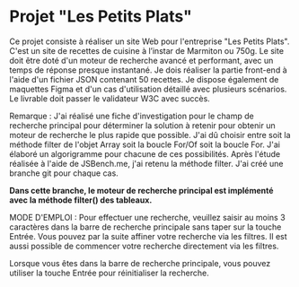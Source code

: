 # Projet "Les Petits Plats"
Ce projet consiste à réaliser un site Web pour l'entreprise "Les Petits Plats". C'est un site de recettes de cuisine à l’instar de Marmiton ou 750g. Le site doit être doté d'un moteur de recherche avancé et performant, avec un temps de réponse presque instantané. Je dois réaliser la partie front-end à l'aide d'un fichier JSON contenant 50 recettes. Je dispose également de maquettes Figma et d'un cas d'utilisation détaillé avec plusieurs scénarios. Le livrable doit passer le validateur W3C avec succès. 

Remarque : J'ai réalisé une fiche d'investigation pour le champ de recherche principal pour déterminer la solution à retenir pour obtenir un moteur de recherche le plus rapide que possible. J'ai dû choisir entre soit la méthode filter de l'objet Array soit la boucle For/Of soit la boucle For. J'ai élaboré un algorigramme pour chacune de ces possibilités.  Après l'étude réalisée à l'aide de JSBench.me, j'ai retenu la méthode filter. J'ai créé une branche git pour chaque cas.

**Dans cette branche, le moteur de recherche principal est implémenté avec la méthode filter() des tableaux.**

MODE D'EMPLOI :
Pour effectuer une recherche, veuillez saisir au moins 3 caractères dans la barre de recherche principale sans taper sur la touche Entrée. Vous pouvez par la suite affiner votre recherche via les filtres. Il est aussi possible de commencer votre recherche directement via les filtres.

Lorsque vous êtes dans la barre de recherche principale, vous pouvez utiliser la touche Entrée pour réinitialiser la recherche.